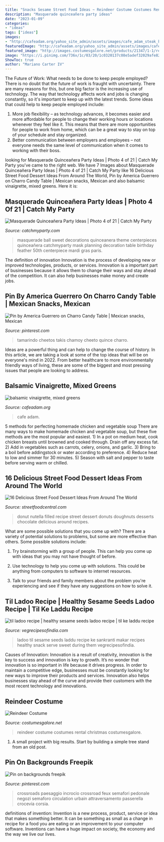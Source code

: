 ```yaml
---
title: "Snacks Sesame Street Food Ideas ~ Reindeer Costume Costumes Rental Christmas Costumesgalore"
description: "Masquerade quinceañera party ideas"
date: "2023-01-09"
categories:
- "ideas"
tags: ["ideas"]
images:
- "http://cafeadam.org/yahoo_site_admin/assets/images/cafe_adam_steak_knife.344182839_std.jpg"
featuredImage: "http://cafeadam.org/yahoo_site_admin/assets/images/cafe_adam_steak_knife.344182839_std.jpg"
featured_image: "http://images.costumesgalore.net/products/21347/1-1/reindeer-costume.jpg"
image: "https://i.pinimg.com/736x/1c/03/20/1c0320137c08e5adef32029afe82c494.jpg"
ShowToc: true
author: "Mariano Carter IV"
---
```



The Future of Work: What needs to be done to keep people employed?
There is no doubt that the future of work is fraught with uncertainty. There are many reasons for this, but one big factor is the increasing use of technology. The way that technology affects work and jobs is changing constantly, so it's important to keep up with the latest trends. Some ideas that could help to keep people employed include: 
1) More job flexibility – as technology advances, it becomes easier and more affordable for people to change their working hours or locations whenever they feel like it. This means that there are more opportunities for people to work from home, which can be a great way to stay on top of your schedule and stay organized. 
2) Better communication between employers and employees – not everyone needs the same level of communication when it comes to working with their boss.

	

		
looking for Masquerade Quinceañera Party Ideas | Photo 4 of 21 | Catch My Party you've came to the right web. We have 7 Images about Masquerade Quinceañera Party Ideas | Photo 4 of 21 | Catch My Party like 16 Delicious Street Food Dessert Ideas From Around The World, Pin by America Guerrero on Charro Candy Table | Mexican snacks, Mexican and also balsamic vinaigrette, mixed greens. Here it is:
		
    
## Masquerade Quinceañera Party Ideas | Photo 4 Of 21 | Catch My Party

<img loading=lazy src="https://photos-cdn.catchmyparty.com/PL/photos/0215/7896/image.jpeg" onerror="this.onerror=null;this.src='https://tse2.mm.bing.net/th?id=OIP.4G6zmt1bR2eJ3Kyi9S-3VAHaJ4&amp;pid=15.1';" alt="Masquerade Quinceañera Party Ideas | Photo 4 of 21 | Catch My Party">

_Source: catchmyparty.com_

>masquerade ball sweet decorations quinceanera theme centerpieces quinceañera catchmyparty mask planning decoration table birthday feather 50th centerpiece mardi gras paris. 

	

The definition of innovation
Innovation is the process of developing new or improved technologies, products, or services. Innovation is a important part of businesses because it allows them to change their ways and stay ahead of the competition. It can also help businesses make money and create jobs.

    
## Pin By America Guerrero On Charro Candy Table | Mexican Snacks, Mexican

<img loading=lazy src="https://i.pinimg.com/736x/1c/03/20/1c0320137c08e5adef32029afe82c494.jpg" onerror="this.onerror=null;this.src='https://tse2.mm.bing.net/th?id=OIP.neXjEBMvrSu5XPlg3KAqlgHaHP&amp;pid=15.1';" alt="Pin by America Guerrero on Charro Candy Table | Mexican snacks, Mexican">

_Source: pinterest.com_

>tamarindo cheetos takis chamoy cheeto quince charro. 

	

Ideas are a powerful thing and can help to change the course of history. In this article, we are taking a look at some of the top ideas that will be on everyone's mind in 2022. From better healthcare to more environmentally friendly ways of living, these are some of the biggest and most pressing issues that people are looking to address.

    
## Balsamic Vinaigrette, Mixed Greens

<img loading=lazy src="http://cafeadam.org/yahoo_site_admin/assets/images/cafe_adam_steak_knife.344182839_std.jpg" onerror="this.onerror=null;this.src='https://tse3.mm.bing.net/th?id=OIP.iheiOfYJp-FOd_NfpVBjSAHaNq&amp;pid=15.1';" alt="balsamic vinaigrette, mixed greens">

_Source: cafeadam.org_

>cafe adam. 

	

5 methods for perfecting homemade chicken and vegetable soup
There are many ways to make homemade chicken and vegetable soup, but these five methods are the most popular and easiest. 1) In a pot on medium heat, cook chicken breasts until browned and cooked through. Drain off any excess fat. 2) Add in vegetables such as carrots, celery, onions, and garlic. 3) Bring to a boil before addingstock or water according to preference. 4) Reduce heat to low and simmer for 30 minutes. 5) Season with salt and pepper to taste before serving warm or chilled.

    
## 16 Delicious Street Food Dessert Ideas From Around The World

<img loading=lazy src="https://static.wixstatic.com/media/19ad19_0e8f4ae514994fca996c016e1c913a87~mv2.jpg/v1/fill/w_650,h_975,al_c,q_90/19ad19_0e8f4ae514994fca996c016e1c913a87~mv2.jpg" onerror="this.onerror=null;this.src='https://tse1.mm.bing.net/th?id=OIP.KAau3EcKFTktyyBfoRSt5gHaLH&amp;pid=15.1';" alt="16 Delicious Street Food Dessert Ideas From Around The World">

_Source: streetfoodcentral.com_

>donut nutella filled recipe street dessert donuts doughnuts desserts chocolate delicious around recipes. 

	

What are some possible solutions that you come up with?
There are a variety of potential solutions to problems, but some are more effective than others. Some possible solutions include:
1. Try brainstorming with a group of people. This can help you come up with ideas that you may not have thought of before.

2. Use technology to help you come up with solutions. This could be anything from computers to software to internet resources.

3. Talk to your friends and family members about the problem you're experiencing and see if they have any suggestions on how to solve it.

    
## Til Ladoo Recipe | Healthy Sesame Seeds Ladoo Recipe | Til Ke Laddu Recipe

<img loading=lazy src="http://www.vegrecipesofindia.com/wp-content/uploads/2016/01/til-ladoo.jpg" onerror="this.onerror=null;this.src='https://tse4.mm.bing.net/th?id=OIP.c-t_yjcHz3ieUW57v2D2zgHaLB&amp;pid=15.1';" alt="til ladoo recipe | healthy sesame seeds ladoo recipe | til ke laddu recipe">

_Source: vegrecipesofindia.com_

>ladoo til sesame seeds laddu recipe ke sankranti makar recipes healthy snack serve sweet during them vegrecipesofindia. 

	

Causes of Innovation:
Innovation is a result of creativity, innovation is the key to success and innovation is key to growth. It’s no wonder that innovation is so important in life because it drives progress. In order to maintain a competitive edge, businesses must be constantly looking for new ways to improve their products and services. Innovation also helps businesses stay ahead of the curve and provide their customers with the most recent technology and innovations.

    
## Reindeer Costume

<img loading=lazy src="http://images.costumesgalore.net/products/21347/1-1/reindeer-costume.jpg" onerror="this.onerror=null;this.src='https://tse3.mm.bing.net/th?id=OIP.fG1dZFO_1PtDugTdJZaXQAHaKl&amp;pid=15.1';" alt="Reindeer Costume">

_Source: costumesgalore.net_

>reindeer costume costumes rental christmas costumesgalore. 

	

1. A small project with big results. Start by building a simple tree stand from an old post.

    
## Pin On Backgrounds Freepik

<img loading=lazy src="https://i.pinimg.com/736x/a9/25/50/a925506d952e4347b58b46d34e87f326.jpg" onerror="this.onerror=null;this.src='https://tse1.mm.bing.net/th?id=OIP.0x9-LaDNV8vqiU0Csdq_GgHaDt&amp;pid=15.1';" alt="Pin on backgrounds freepik">

_Source: pinterest.com_

>crossroads paesaggio incrocio crossroad feux semafori pedonale negozi semaforo circulation urbain attraversamento passerella crocevia corsia. 

	

definitions of invention:
Invention is a new process, product, service or idea that makes something better. It can be something as small as a change in recipe for a food you are eating or an improvement to your computer software. Inventions can have a huge impact on society, the economy and the way we live our lives.

